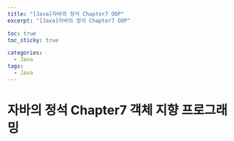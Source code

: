 ```yaml
---
title: "[Java]자바의 정석 Chapter7 OOP"
excerpt: "[Java]자바의 정석 Chapter7 OOP"

toc: true
toc_sticky: true

categories:
  - Java
tags:
  - Java
---
```


# 자바의 정석 Chapter7 객체 지향 프로그래밍
